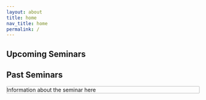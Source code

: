 ```yaml
---
layout: about
title: home
nav_title: home
permalink: /
---
```


## Upcoming Seminars

## Past Seminars

<div style="border:1px solid #bbbbbb; border-radius: 2px">
    Information about the seminar here
</div> 
